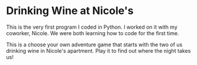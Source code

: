 # Drinking Wine at Nicole's
This is the very first program I coded in Python. I worked on it with my coworker, Nicole. We were both learning how to code for the first time.  

This is a choose your own adventure game that starts with the two of us drinking wine in Nicole's apartment. Play it to find out where the night takes us! 
